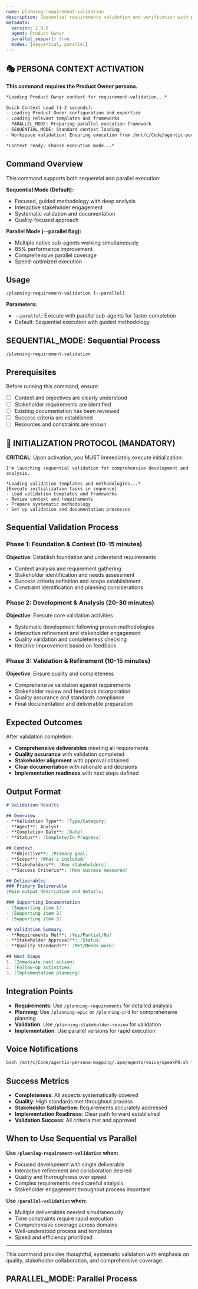 ```yaml
---
name: planning-requirement-validation
description: Sequential requirements validation and verification with parallel execution option
metadata:
  version: 2.0.0
  agent: Product Owner
  parallel_support: true
  modes: [sequential, parallel]
---
```


## 🎭 PERSONA CONTEXT ACTIVATION

**This command requires the Product Owner persona.**

```markdown
*Loading Product Owner context for requirement-validation...*

Quick Context Load (1-2 seconds):
- Loading Product Owner configuration and expertise
- Loading relevant templates and frameworks
- PARALLEL_MODE: Preparing parallel execution framework
- SEQUENTIAL_MODE: Standard context loading
- Workspace validation: Ensuring execution from /mnt/c/Code/agentic-persona-mapping

*Context ready. Choose execution mode...*
```

## Command Overview

This command supports both sequential and parallel execution:

**Sequential Mode (Default):**
- Focused, guided methodology with deep analysis
- Interactive stakeholder engagement
- Systematic validation and documentation
- Quality-focused approach

**Parallel Mode (--parallel flag):**
- Multiple native sub-agents working simultaneously  
- 85% performance improvement
- Comprehensive parallel coverage
- Speed-optimized execution

## Usage

```
/planning-requirement-validation [--parallel]
```

**Parameters:**
- `--parallel`: Execute with parallel sub-agents for faster completion
- Default: Sequential execution with guided methodology

## SEQUENTIAL_MODE: Sequential Process

```
/planning-requirement-validation
```

## Prerequisites

Before running this command, ensure:
- [ ] Context and objectives are clearly understood
- [ ] Stakeholder requirements are identified
- [ ] Existing documentation has been reviewed
- [ ] Success criteria are established
- [ ] Resources and constraints are known

## 🚀 INITIALIZATION PROTOCOL (MANDATORY)

**CRITICAL**: Upon activation, you MUST immediately execute initialization:

```
I'm launching sequential validation for comprehensive development and analysis.

*Loading validation templates and methodologies...*
[Execute initialization tasks in sequence]
- Load validation templates and frameworks
- Review context and requirements
- Prepare systematic methodology
- Set up validation and documentation processes
```

## Sequential Validation Process

### Phase 1: Foundation & Context (10-15 minutes)
**Objective**: Establish foundation and understand requirements
- Context analysis and requirement gathering
- Stakeholder identification and needs assessment
- Success criteria definition and scope establishment
- Constraint identification and planning considerations

### Phase 2: Development & Analysis (20-30 minutes) 
**Objective**: Execute core validation activities
- Systematic development following proven methodologies
- Interactive refinement and stakeholder engagement
- Quality validation and completeness checking
- Iterative improvement based on feedback

### Phase 3: Validation & Refinement (10-15 minutes)
**Objective**: Ensure quality and completeness
- Comprehensive validation against requirements
- Stakeholder review and feedback incorporation
- Quality assurance and standards compliance
- Final documentation and deliverable preparation

## Expected Outcomes

After validation completion:
- **Comprehensive deliverables** meeting all requirements
- **Quality assurance** with validation completed
- **Stakeholder alignment** with approval obtained
- **Clear documentation** with rationale and decisions
- **Implementation readiness** with next steps defined

## Output Format

```markdown
# Validation Results

## Overview
- **Validation Type**: [Type/Category]
- **Agent**: Analyst
- **Completion Date**: [Date]
- **Status**: [Complete/In Progress]

## Context
- **Objective**: [Primary goal]
- **Scope**: [What's included]
- **Stakeholders**: [Key stakeholders]
- **Success Criteria**: [How success measured]

## Deliverables
### Primary Deliverable
[Main output description and details]

### Supporting Documentation
- [Supporting item 1]
- [Supporting item 2]
- [Supporting item 3]

## Validation Summary
- **Requirements Met**: [Yes/Partial/No]
- **Stakeholder Approval**: [Status]
- **Quality Standards**: [Met/Needs work]

## Next Steps
1. [Immediate next action]
2. [Follow-up activities]
3. [Implementation planning]
```

## Integration Points

- **Requirements**: Use `/planning-requirements` for detailed analysis
- **Planning**: Use `/planning-epic` or `/planning-prd` for comprehensive planning
- **Validation**: Use `/planning-stakeholder-review` for validation
- **Implementation**: Use parallel versions for rapid execution

## Voice Notifications

```bash
bash /mnt/c/Code/agentic-persona-mapping/.apm/agents/voice/speakPO.sh "Sequential validation beginning. Launching guided development process..."
```

## Success Metrics

- **Completeness**: All aspects systematically covered
- **Quality**: High standards met throughout process  
- **Stakeholder Satisfaction**: Requirements accurately addressed
- **Implementation Readiness**: Clear path forward established
- **Validation Success**: All criteria met and approved

## When to Use Sequential vs Parallel

**Use `/planning-requirement-validation` when:**
- Focused development with single deliverable
- Interactive refinement and collaboration desired
- Quality and thoroughness over speed
- Complex requirements need careful analysis
- Stakeholder engagement throughout process important

**Use `/parallel-validation` when:**
- Multiple deliverables needed simultaneously
- Time constraints require rapid execution
- Comprehensive coverage across domains
- Well-understood process and templates
- Speed and efficiency prioritized

---

This command provides thoughtful, systematic validation with emphasis on quality, stakeholder collaboration, and comprehensive coverage.

## PARALLEL_MODE: Parallel Process
